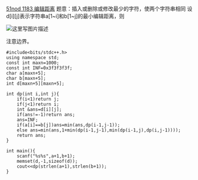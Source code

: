 [51nod 1183 编辑距离](http://www.51nod.com/onlineJudge/questionCode.html#!problemId=1183&judgeId=110042)
题意：插入或删除或修改最少的字符，使两个字符串相同
设d[i][j]表示字符串a[1~i]和b[1~j]的最小编辑距离，则

![这里写图片描述](http://img.blog.csdn.net/20160718124601263)

注意边界。

```
#include<bits/stdc++.h>
using namespace std;
const int maxn=1000;
const int INF=0x3f3f3f3f;
char a[maxn+5];
char b[maxn+5];
int d[maxn+5][maxn+5];

int dp(int i,int j){
    if(i<1)return j;
    if(j<1)return i;
    int &ans=d[i][j];
    if(ans!=-1)return ans;
    ans=INF;
    if(a[i]==b[j])ans=min(ans,dp(i-1,j-1));
    else ans=min(ans,1+min(dp(i-1,j-1),min(dp(i-1,j),dp(i,j-1))));
    return ans;
}

int main(){
    scanf("%s%s",a+1,b+1);
    memset(d,-1,sizeof(d));
    cout<<dp(strlen(a+1),strlen(b+1));
}

```
